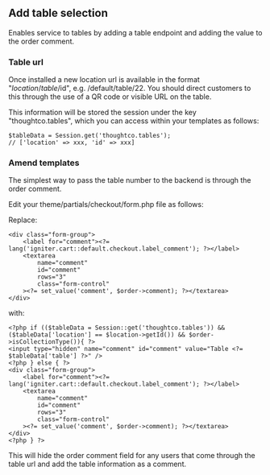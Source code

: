 ## Add table selection

Enables service to tables by adding a table endpoint and adding the value to the order comment.

### Table url
Once installed a new location url is available in the format "$location/table/$id", e.g. /default/table/22. You should direct customers to this through the use of a QR code or visible URL on the table.

This information will be stored the session under the key "thoughtco.tables", which you can access within your templates as follows:

```
$tableData = Session.get('thoughtco.tables');
// ['location' => xxx, 'id' => xxx]
```

### Amend templates
The simplest way to pass the table number to the backend is through the order comment.

Edit your theme/partials/checkout/form.php file as follows:

Replace:

```
<div class="form-group">
    <label for="comment"><?= lang('igniter.cart::default.checkout.label_comment'); ?></label>
    <textarea
        name="comment"
        id="comment"
        rows="3"
        class="form-control"
    ><?= set_value('comment', $order->comment); ?></textarea>
</div>
```

with:

```
<?php if (($tableData = Session::get('thoughtco.tables')) && ($tableData['location'] == $location->getId()) && $order->isCollectionType()){ ?>
<input type="hidden" name="comment" id="comment" value="Table <?= $tableData['table'] ?>" />
<?php } else { ?>
<div class="form-group">
    <label for="comment"><?= lang('igniter.cart::default.checkout.label_comment'); ?></label>
    <textarea
        name="comment"
        id="comment"
        rows="3"
        class="form-control"
    ><?= set_value('comment', $order->comment); ?></textarea>
</div>
<?php } ?>
```

This will hide the order comment field for any users that come through the table url and add the table information as a comment.

